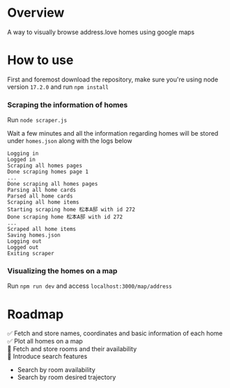 # Overview

A way to visually browse address.love homes using google maps

# How to use

First and foremost download the repository, make sure you're using node version `17.2.0` and run `npm install`

### Scraping the information of homes

Run `node scraper.js`

Wait a few minutes and all the information regarding homes will be stored under `homes.json` along with the logs below

```
Logging in
Logged in
Scraping all homes pages
Done scraping homes page 1
...
Done scraping all homes pages
Parsing all home cards
Parsed all home cards
Scraping all home items
Starting scraping home 松本A邸 with id 272
Done scraping home 松本A邸 with id 272
...
Scraped all home items
Saving homes.json
Logging out
Logged out
Exiting scraper
```

### Visualizing the homes on a map

Run `npm run dev` and access `localhost:3000/map/address`

# Roadmap

✅ Fetch and store names, coordinates and basic information of each home<br/>
✅ Plot all homes on a map<br/>
📝 Fetch and store rooms and their availability<br/>
📝 Introduce search features<br/>
- Search by room availability
- Search by room desired trajectory
